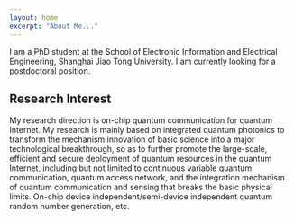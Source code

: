 ```yaml
---
layout: home
excerpt: "About Me..."
---
```


I am a PhD student at the School of Electronic Information and Electrical Engineering, Shanghai Jiao Tong University. I am currently looking for a postdoctoral position.   

## Research Interest
My research direction is on-chip quantum communication for quantum Internet. My research is mainly based on integrated quantum photonics to transform the mechanism innovation of basic science into a major technological breakthrough, so as to further promote the large-scale, efficient and secure deployment of quantum resources in the quantum Internet, including but not limited to continuous variable quantum communication, quantum access network, and the integration mechanism of quantum communication and sensing that breaks the basic physical limits. On-chip device independent/semi-device independent quantum random number generation, etc.   
